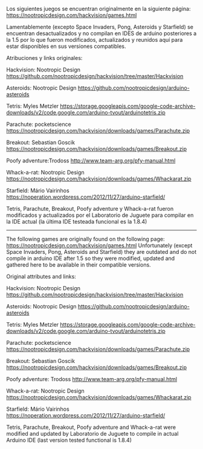 Los siguientes juegos se encuentran originalmente en la siguiente página:
https://nootropicdesign.com/hackvision/games.html

Lamentablemente (excepto Space Invaders, Pong, Asteroids y Starfield) se encuentran desactualizados y no compilan en IDES de arduino posteriores a la 1.5 por lo que fueron modificados, actualizados y reunidos aquí para estar disponibles en sus versiones compatibles.

Atribuciones y links originales:

Hackvision: Nootropic Design
https://github.com/nootropicdesign/hackvision/tree/master/Hackvision

Asteroids: Nootropic Design
https://github.com/nootropicdesign/arduino-asteroids

Tetris: Myles Metzler
https://storage.googleapis.com/google-code-archive-downloads/v2/code.google.com/arduino-tvout/arduinotetris.zip

Parachute: pocketscience
https://nootropicdesign.com/hackvision/downloads/games/Parachute.zip

Breakout: Sebastian Goscik
https://nootropicdesign.com/hackvision/downloads/games/Breakout.zip

Poofy adventure:Trodoss
http://www.team-arg.org/pfy-manual.html

Whack-a-rat: Nootropic Design
https://nootropicdesign.com/hackvision/downloads/games/Whackarat.zip

Starfield: Mário Vairinhos
https://noperation.wordpress.com/2012/11/27/arduino-starfield/

Tetris, Parachute, Breakout, Poofy adventure y Whack-a-rat fueron modificados y actualizados por el Laboratorio de Juguete para compilar en la IDE actual (la última IDE testeada funcional es la 1.8.4)

--------------------------------------------------------------------

The following games are originally found on the following page: 
https://nootropicdesign.com/hackvision/games.html
Unfortunately (except Space Invaders, Pong, Asteroids and Starfield) they are outdated and do not compile in arduino IDE after 1.5 so they were modified, updated and gathered here to be available in their compatible versions.

Original attributes and links:

Hackvision: Nootropic Design https://github.com/nootropicdesign/hackvision/tree/master/Hackvision

Asteroids: Nootropic Design https://github.com/nootropicdesign/arduino-asteroids

Tetris: Myles Metzler https://storage.googleapis.com/google-code-archive-downloads/v2/code.google.com/arduino-tvout/arduinotetris.zip

Parachute: pocketscience https://nootropicdesign.com/hackvision/downloads/games/Parachute.zip

Breakout: Sebastian Goscik https://nootropicdesign.com/hackvision/downloads/games/Breakout.zip

Poofy adventure: Trodoss http://www.team-arg.org/pfy-manual.html

Whack-a-rat: Nootropic Design https://nootropicdesign.com/hackvision/downloads/games/Whackarat.zip

Starfield: Mário Vairinhos https://noperation.wordpress.com/2012/11/27/arduino-starfield/

Tetris, Parachute, Breakout, Poofy adventure and Whack-a-rat were modified and updated by Laboratorio de Juguete to compile in actual Arduino IDE (last version tested functional is 1.8.4)

